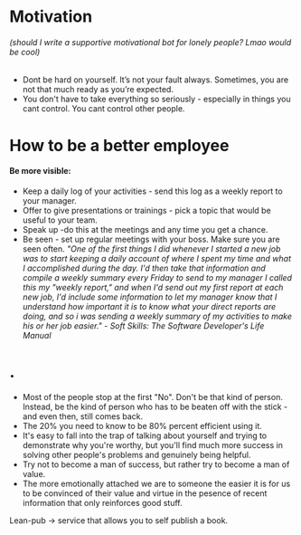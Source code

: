 # Motivation
###### (should I write a supportive motivational bot for lonely people? Lmao would be cool)
* Dont be hard on yourself. It’s not your fault always. Sometimes, you are not that much ready as you’re expected. 
* You don't have to take everything so seriously - especially in things you cant control. You cant control other people. 

# How to be a better employee
#### Be more visible:
* Keep a daily log of your activities - send this log as a weekly report to your manager.
* Offer to give presentations or trainings - pick a topic that would be useful to your team.
* Speak up -do this at the meetings and any time you get a chance.
* Be seen - set up regular meetings with your boss. Make sure you are seen often.
*"One of the first things I did whenever I started a new job was to start keeping a daily account of where I spent my time and what I accomplished during the day. I'd then take that information and compile a weekly summary every Friday to send to my manager I called this my "weekly report," and when I'd send out my first report at each new job, I'd include some information to let my manager know that I understand how important it is to know what your direct reports are doing, and so i was sending a weekly summary of my activities to make his or her job easier." - Soft Skills: The Software Developer's Life Manual*

# .
* Most of the people stop at the first "No". Don't be that kind of person. Instead, be the kind of person who has to be beaten off with the stick - and even then, still comes back.
* The 20% you need to know to be 80% percent efficient using it.
* It's easy to fall into the trap of talking about yourself and trying to demonstrate why you're worthy, but you'll find much more success in solving other people's problems and genuinely being helpful.
* Try not to become a man of success, but rather try to become a man of value.
* The more emotionally attached we are to someone the easier it is for us to be convinced of their value and virtue in the pesence of recent information that only reinforces good stuff.




Lean-pub -> service that allows you to self publish a book.
